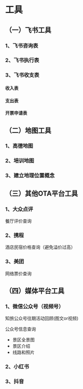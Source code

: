 # 工具

## （一）飞书工具

### 1、飞书咨询表

### 2、飞书执行表

### 3、飞书收支表

#### 收入表

#### 支出表

#### 开票申请表

## （二）地图工具

### 1、高德地图

### 2、培训地图

### 3、建立地理位置概念

## （三）其他OTA平台工具

### 1、大众点评

餐厅评价查询

### 2、携程

酒店民宿价格查询（避免溢价过高）

### 3、美团

网络票价查询

## （四）媒体平台工具

### 1、微信公众号（视频号）

知旅公众号往期活动回顾(图文or视频)

公众号信息查询

- 景区全景图
- 景区介绍
- 线路和照片

### 2、小红书

### 3、抖音
